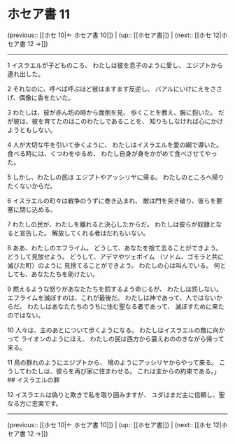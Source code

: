 # ホセア書 11

(previous:: [[ホセ 10|← ホセア書 10]]) | (up:: [[ホセア書]]) | (next:: [[ホセ 12|ホセア書 12 →]])

***


1 イスラエルが子どものころ、 わたしは彼を息子のように愛し、 エジプトから連れ出した。 

2 それなのに、呼べば呼ぶほど彼はますます反逆し、 バアルにいけにえをささげ、偶像に香をたいた。 

3 わたしは、彼が赤ん坊の時から面倒を見、 歩くことを教え、腕に抱いた。 だが彼は、彼を育てたのはこのわたしであることを、 知りもしなければ心にかけようともしない。 

4 人が大切な牛を引いて歩くように、 わたしはイスラエルを愛の綱で導いた。 食べる時には、くつわをゆるめ、 わたし自身が身をかがめて食べさせてやった。 

5 しかし、わたしの民は エジプトやアッシリヤに帰る。 わたしのところへ帰りたくないからだ。 

6 イスラエルの町々は戦争のうずに巻き込まれ、 敵は門を突き破り、彼らを要塞に閉じ込める。 

7 わたしの民が、わたしを離れると決心したからだ。 わたしは彼らが奴隷となると宣告した。 解放してくれる者はだれもいない。 

8 ああ、わたしのエフライム。 どうして、あなたを捨て去ることができよう。 どうして見放せよう。 どうして、アデマやツェボイム （ソドム、ゴモラと共に滅びた町）のように 見捨てることができよう。 わたしの心は叫んでいる。 何としても、あなたたちを助けたい。 

9 燃えるような怒りがあなたたちを罰するよう命じるが、 わたしは罰しない。 エフライムを滅ぼすのは、これが最後だ。 わたしは神であって、人ではないからだ。 わたしはあなたたちのうちに住む聖なる者であって、 滅ぼすために来たのではない。 

10 人々は、主のあとについて歩くようになる。 わたしはイスラエルの敵に向かって ライオンのようにほえ、 わたしの民は西方から震えおののきながら帰って来る。 

11 鳥の群れのようにエジプトから、 鳩のようにアッシリヤからやって来る。 こうしてわたしは、彼らを再び家に住まわせる。 これは主からの約束である。」 ## イスラエルの罪 

12 イスラエルは偽りと欺きで私を取り囲みますが、 ユダはまだ主に信頼し、聖なる方に忠実です。

***

(previous:: [[ホセ 10|← ホセア書 10]]) | (up:: [[ホセア書]]) | (next:: [[ホセ 12|ホセア書 12 →]])
